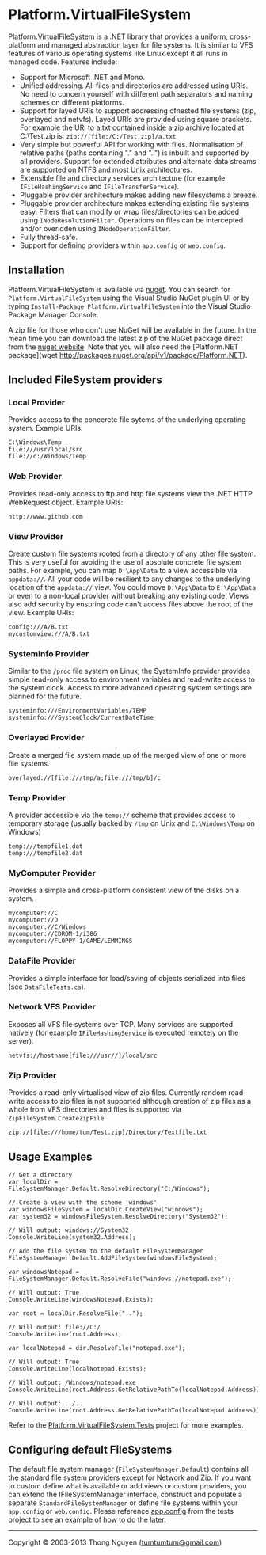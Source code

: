 Platform.VirtualFileSystem
==========================

Platform.VirtualFileSystem is a .NET library that provides a uniform, cross-platform and managed abstraction layer for file systems. It is similar to VFS features of various operating systems like Linux except it all runs in managed code. Features include:

 * Support for Microsoft .NET and Mono.
 * Unified addressing. All files and directories are addressed using URIs. No need to concern yourself with different path separators and naming schemes on different platforms.
 * Support for layed URIs to support addressing ofnested file systems (zip, overlayed and netvfs). Layed URIs are provided using square brackets. For example the URI to a.txt contained inside a zip archive located at C:\Test.zip is: `zip://[file:/C:/Test.zip]/a.txt`
 * Very simple but powerful API for working with files. Normalisation of relative paths (paths containing "." and "..") is inbuilt and supported by all providers. Support for extended attributes and alternate data streams are supported on NTFS and most Unix architectures.
 * Extensible file and directory services architecture (for example: `IFileHashingService` and `IFileTransferService`).
 * Pluggable provider architecture makes adding new filesystems a breeze.
 * Pluggable provider architecture makes extending existing file systems easy. Filters that can modify or wrap files/directories can be added using `INodeResolutionFilter`. Operations on files can be intercepted and/or overidden using `INodeOperationFilter`.
 * Fully thread-safe.
 * Support for defining providers within `app.config` or `web.config`.
 

## Installation

Platform.VirtualFileSystem is available via [nuget](https://nuget.org/packages/Platform.VirtualFileSystem/). You can search for `Platform.VirtualFileSystem` using the Visual Studio NuGet plugin UI or by typing `Install-Package Platform.VirtualFileSystem` into the Visual Studio Package Manager Console.

A zip file for those who don't use NuGet will be available in the future. In the mean time you can download the latest zip of the NuGet package direct from the [nuget website](http://packages.nuget.org/api/v1/package/Platform.VirtualFileSystem). Note that you will also need the [Platform.NET package](wget http://packages.nuget.org/api/v1/package/Platform.NET).


## Included FileSystem providers

### Local Provider


  Provides access to the concerete file sytems of the underlying operating system. Example URIs:
  
    C:\Windows\Temp
    file:///usr/local/src
    file://c:/Windows/Temp
    
### Web Provider

  Provides read-only access to ftp and http file systems view the .NET HTTP WebRequest object. Example URIs:
  
	http://www.github.com

  
### View Provider

  Create custom file systems rooted from a directory of any other file system. This is very useful for avoiding the use of absolute concrete file system paths. For example, you can map `D:\App\Data` to a view accessible via `appdata://`. All your code will be resilient to any changes to the underlying location of the `appdata://` view. You could move `D:\App\Data` to `E:\App\Data` or even to a non-local provider without breaking any existing code. Views also add security by ensuring code can't access files above the root of the view. Example URIs:
  
	config:///A/B.txt
	mycustomview:///A/B.txt
   
### SystemInfo Provider

 Similar to the `/proc` file system on Linux, the SystemInfo provider provides simple read-only access to environment variables and read-write access to the system clock. Access to more advanced operating system settings are planned for the future.
 
	systeminfo:///EnvironmentVariables/TEMP
	systeminfo:///SystemClock/CurrentDateTime
  
### Overlayed Provider

Create a merged file system made up of the merged view of one or more file systems.

	overlayed://[file:///tmp/a;file:///tmp/b]/c
  
### Temp Provider

A provider accessible via the `temp://` scheme that provides access to temporary storage (usually backed by `/tmp` on Unix and `C:\Windows\Temp` on Windows)

	temp:///tempfile1.dat
	temp:///tempfile2.dat

### MyComputer Provider

Provides a simple and cross-platform consistent view of the disks on a system.

	mycomputer://C
	mycomputer://D
	mycomputer://C/Windows
	mycomputer://CDROM-1/i386
	mycomputer://FLOPPY-1/GAME/LEMMINGS
	
### DataFile Provider

Provides a simple interface for load/saving of objects serialized into files (see `DataFileTests.cs`).
	
### Network VFS Provider

Exposes all VFS file systems over TCP. Many services are supported natively (for example `IFileHashingService` is executed remotely on the server).

	netvfs://hostname[file:///usr//]/local/src
	
### Zip Provider

Provides a read-only virtualised view of zip files. Currently random read-write access to zip files is not supported although creation of zip files as a whole from VFS directories and files is supported via `ZipFileSystem.CreateZipFile`.

	zip://[file:///home/tum/Test.zip]/Directory/Textfile.txt
	
	
## Usage Examples

	// Get a directory
	var localDir = FileSystemManager.Default.ResolveDirectory("C:/Windows");
	
	// Create a view with the scheme 'windows'
	var windowsFileSystem = localDir.CreateView("windows");
	var system32 = windowsFileSystem.ResolveDirectory("System32");
	
	// Will output: windows://System32
	Console.WriteLine(system32.Address);

	// Add the file system to the default FileSystemManager
	FileSystemManager.Default.AddFileSystem(windowsFileSystem);

	var windowsNotepad =  FileSystemManager.Default.ResolveFile("windows://notepad.exe");

	// Will output: True
	Console.WriteLine(windowsNotepad.Exists);
	
	var root = localDir.ResolveFile("..");
	
	// Will output: file://C:/
	Console.WriteLine(root.Address);
	
	var localNotepad = dir.ResolveFile("notepad.exe");
	
	// Will output: True
	Console.WriteLine(localNotepad.Exists);
	
	// Will output: /Windows/notepad.exe
	Console.WriteLine(root.Address.GetRelativePathTo(localNotepad.Address));
	
	// Will output: ../..
	Console.WriteLine(root.Address.GetRelativePathTo(localNotepad.Address));
	
	

Refer to the [Platform.VirtualFileSystem.Tests](https://github.com/platformdotnet/Platform.VirtualFileSystem/tree/master/tests/Platform.VirtualFileSystem.Tests) project for more examples. 


## Configuring default FileSystems

The default file system manager (`FileSystemManager.Default`) contains all the standard file system providers except for Network and Zip. If you want to custom define what is available or add views or custom providers, you can extend the IFileSystemManager interface, construct and populate a separate `StandardFileSystemManager` or define file systems within your `app.config` or `web.config`. Please reference [app.config](https://raw.github.com/platformdotnet/Platform.VirtualFileSystem/master/tests/Platform.VirtualFileSystem.Tests/app.config) from the tests project to see an example of how to do the later.


---
Copyright © 2003-2013 Thong Nguyen (tumtumtum@gmail.com)
